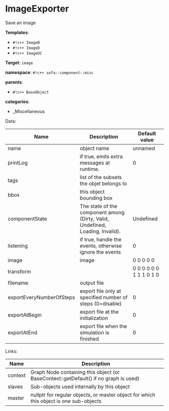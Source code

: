 # ImageExporter

Save an image


__Templates__:

- `#!c++ ImageB`
- `#!c++ ImageD`
- `#!c++ ImageUC`

__Target__: `image`

__namespace__: `#!c++ sofa::component::misc`

__parents__: 

- `#!c++ BaseObject`

__categories__: 

- _Miscellaneous

Data: 

<table>
<thead>
    <tr>
        <th>Name</th>
        <th>Description</th>
        <th>Default value</th>
    </tr>
</thead>
<tbody>
	<tr>
		<td>name</td>
		<td>
object name
</td>
		<td>unnamed</td>
	</tr>
	<tr>
		<td>printLog</td>
		<td>
if true, emits extra messages at runtime.
</td>
		<td>0</td>
	</tr>
	<tr>
		<td>tags</td>
		<td>
list of the subsets the objet belongs to
</td>
		<td></td>
	</tr>
	<tr>
		<td>bbox</td>
		<td>
this object bounding box
</td>
		<td></td>
	</tr>
	<tr>
		<td>componentState</td>
		<td>
The state of the component among (Dirty, Valid, Undefined, Loading, Invalid).
</td>
		<td>Undefined</td>
	</tr>
	<tr>
		<td>listening</td>
		<td>
if true, handle the events, otherwise ignore the events
</td>
		<td>0</td>
	</tr>
	<tr>
		<td>image</td>
		<td>
image
</td>
		<td>0 0 0 0 0</td>
	</tr>
	<tr>
		<td>transform</td>
		<td>

</td>
		<td>0 0 0 0 0 0 1 1 1 0 1 0</td>
	</tr>
	<tr>
		<td>filename</td>
		<td>
output file
</td>
		<td></td>
	</tr>
	<tr>
		<td>exportEveryNumberOfSteps</td>
		<td>
export file only at specified number of steps (0=disable)
</td>
		<td>0</td>
	</tr>
	<tr>
		<td>exportAtBegin</td>
		<td>
export file at the initialization
</td>
		<td>0</td>
	</tr>
	<tr>
		<td>exportAtEnd</td>
		<td>
export file when the simulation is finished
</td>
		<td>0</td>
	</tr>

</tbody>
</table>

Links: 

| Name | Description |
| ---- | ----------- |
|context|Graph Node containing this object (or BaseContext::getDefault() if no graph is used)|
|slaves|Sub-objects used internally by this object|
|master|nullptr for regular objects, or master object for which this object is one sub-objects|




